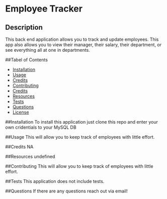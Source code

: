 # Employee Tracker

## Description
This back end application allows you to track and update employees. This app also allows you to view their manager, their salary, their department, or see everything all at one in departments.

##Tabel of Contents
- [Installation](#installation)
- [Usage](#usage)
- [Credits](#credits)
- [Contributing](#contributing)
- [Credits](#credits)
- [Resources](#resources)
- [Tests](#tests)
- [Questions](#questions)
- [License](#license)

##Installation
To install this application just clone this repo and enter your own cridentials to your MySQL DB

##Usage
This will allow you to keep track of employees with little effort.

##Credits
NA

##Resources
undefined

##Contributing
This will allow you to keep track of employees with little effort.

##Tests
This application does not include tests.

##Questions
If there are any questions reach out via email!


